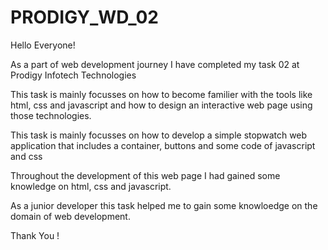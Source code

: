 # PRODIGY_WD_02

Hello Everyone!

As a part of web development journey I have completed my task 02 at Prodigy Infotech Technologies

This task is mainly focusses on how to become familier with the tools like html, css and javascript and how to design an interactive web page using those technologies.

This task is mainly focusses on how to develop a simple stopwatch web application that includes a container, buttons and some code of javascript and css

Throughout the development of this web page I had gained some knowledge on html, css and javascript.

As a junior developer this task helped me to gain some knowloedge on the domain of web development.

Thank You !
